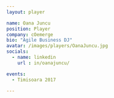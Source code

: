 ```yaml
---
layout: player

name: Oana Juncu
position: Player
company: cOemerge
bio: "Agile Business DJ"
avatar: /images/players/OanaJuncu.jpg
socials:
  - name: linkedin
    url : in/oanajuncu/

events:
  - Timisoara 2017

---
```

